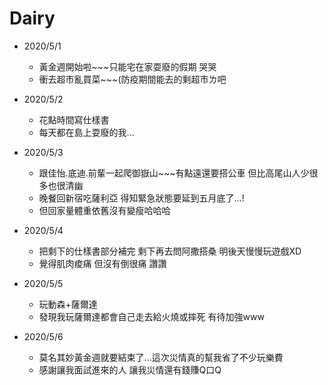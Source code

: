 # Dairy

* 2020/5/1
  * 黃金週開始啦~~~只能宅在家耍廢的假期 哭哭
  * 衝去超市亂買菜~~~(防疫期間能去的剩超市ㄌ吧

* 2020/5/2
  * 花點時間寫仕樣書
  * 每天都在島上耍廢的我...
  
* 2020/5/3
  * 跟佳怡.底迪.前輩一起爬御嶽山~~~有點遠還要搭公車 但比高尾山人少很多也很清幽
  * 晚餐回新宿吃薩利亞 得知緊急狀態要延到五月底了...!
  * 但回家量體重依舊沒有變瘦哈哈哈
  
* 2020/5/4
  * 把剩下的仕樣書部分補完 剩下再去問阿撒搭桑 明後天慢慢玩遊戲XD
  * 覺得肌肉痠痛 但沒有倒很痛 讚讚
  
* 2020/5/5
  * 玩動森+薩爾達
  * 發現我玩薩爾達都會自己走去給火燒或摔死 有待加強www
  
* 2020/5/6
  * 莫名其妙黃金週就要結束了...這次災情真的幫我省了不少玩樂費
  * 感謝讓我面試進來的人 讓我災情還有錢賺Q口Q
  